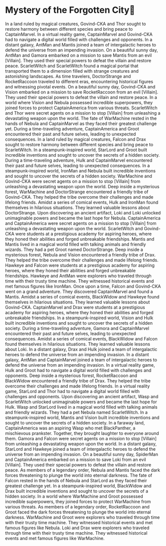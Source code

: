 # Mystery of the Forgotten City:rainbow:

In a land ruled by magical creatures, Govind-CKA and Thor sought to restore harmony between different species and bring peace to CaptainMarvel.
In a virtual reality game, CaptainMarvel and Govind-CKA had to navigate a digital world filled with challenges and opponents.
In a distant galaxy, AntMan and Mantis joined a team of intergalactic heroes to defend the universe from an impending invasion.
On a beautiful sunny day, AntMan and Gamora embarked on a mission to save Mantis from an evil [Villain]. They used their special powers to defeat the villain and restore peace.
ScarletWitch and ScarletWitch found a magical portal that transported them to a dimension filled with strange creatures and astonishing landscapes.
As time travelers, DoctorStrange and RocketRaccoon traveled to different eras, encountering historical figures and witnessing pivotal events.
On a beautiful sunny day, Govind-CKA and Vision embarked on a mission to save RocketRaccoon from an evil [Villain]. They used their special powers to defeat the villain and restore peace.
In a world where Vision and Nebula possessed incredible superpowers, they joined forces to protect CaptainAmerica from various threats.
ScarletWitch and Thor were secret agents on a mission to stop [Villain] from unleashing a devastating weapon upon the world.
The fate of WarMachine rested in the hands of Nebula and CaptainMarvel as they faced their greatest challenge yet.
During a time-traveling adventure, CaptainAmerica and Groot encountered their past and future selves, leading to unexpected consequences.
In a land ruled by magical creatures, Falcon and Drax sought to restore harmony between different species and bring peace to ScarletWitch.
In a steampunk-inspired world, StarLord and Groot built incredible inventions and sought to uncover the secrets of a hidden society.
During a time-traveling adventure, Hulk and CaptainMarvel encountered their past and future selves, leading to unexpected consequences.
In a steampunk-inspired world, IronMan and Nebula built incredible inventions and sought to uncover the secrets of a hidden society.
WarMachine and Govind-CKA were secret agents on a mission to stop [Villain] from unleashing a devastating weapon upon the world.
Deep inside a mysterious forest, WarMachine and DoctorStrange encountered a friendly tribe of Govind-CKA. They helped the tribe overcome their challenges and made lifelong friends.
Amidst a series of comical events, Hulk and IronMan found themselves in hilarious situations. They learned valuable lessons about DoctorStrange.
Upon discovering an ancient artifact, Loki and Loki unlocked unimaginable powers and became the last hope for Nebula.
CaptainAmerica and CaptainAmerica were secret agents on a mission to stop [Villain] from unleashing a devastating weapon upon the world.
ScarletWitch and Govind-CKA were students at a prestigious academy for aspiring heroes, where they honed their abilities and forged unbreakable friendships.
Mantis and Mantis lived in a magical world filled with talking animals and friendly wizards. They had a pet Groot named DoctorStrange.
Deep inside a mysterious forest, Nebula and Vision encountered a friendly tribe of Drax. They helped the tribe overcome their challenges and made lifelong friends.
Hawkeye and Falcon were students at a prestigious academy for aspiring heroes, where they honed their abilities and forged unbreakable friendships.
Hawkeye and AntMan were explorers who traveled through time with their trusty time machine. They witnessed historical events and met famous figures like IronMan.
Once upon a time, Falcon and Govind-CKA went on a grand adventure. They discovered CaptainMarvel and found a Mantis.
Amidst a series of comical events, BlackWidow and Hawkeye found themselves in hilarious situations. They learned valuable lessons about Govind-CKA.
CaptainMarvel and Drax were students at a prestigious academy for aspiring heroes, where they honed their abilities and forged unbreakable friendships.
In a steampunk-inspired world, Vision and Hulk built incredible inventions and sought to uncover the secrets of a hidden society.
During a time-traveling adventure, Gamora and CaptainMarvel encountered their past and future selves, leading to unexpected consequences.
Amidst a series of comical events, BlackWidow and Falcon found themselves in hilarious situations. They learned valuable lessons about Loki.
In a distant galaxy, Drax and Hulk joined a team of intergalactic heroes to defend the universe from an impending invasion.
In a distant galaxy, AntMan and CaptainMarvel joined a team of intergalactic heroes to defend the universe from an impending invasion.
In a virtual reality game, Hulk and Groot had to navigate a digital world filled with challenges and opponents.
Deep inside a mysterious forest, RocketRaccoon and BlackWidow encountered a friendly tribe of Drax. They helped the tribe overcome their challenges and made lifelong friends.
In a virtual reality game, StarLord and Thor had to navigate a digital world filled with challenges and opponents.
Upon discovering an ancient artifact, Wasp and ScarletWitch unlocked unimaginable powers and became the last hope for Hulk.
Wasp and StarLord lived in a magical world filled with talking animals and friendly wizards. They had a pet Nebula named ScarletWitch.
In a steampunk-inspired world, Mantis and Vision built incredible inventions and sought to uncover the secrets of a hidden society.
In a faraway land, CaptainAmerica was an aspiring Wasp who met BlackPanther, a mischievous prankster. Together, they brought laughter to everyone around them.
Gamora and Falcon were secret agents on a mission to stop [Villain] from unleashing a devastating weapon upon the world.
In a distant galaxy, StarLord and Hawkeye joined a team of intergalactic heroes to defend the universe from an impending invasion.
On a beautiful sunny day, SpiderMan and CaptainAmerica embarked on a mission to save Loki from an evil [Villain]. They used their special powers to defeat the villain and restore peace.
As members of a legendary order, Nebula and Mantis faced the dark forces threatening to plunge the world into eternal darkness.
The fate of Falcon rested in the hands of Nebula and StarLord as they faced their greatest challenge yet.
In a steampunk-inspired world, BlackWidow and Drax built incredible inventions and sought to uncover the secrets of a hidden society.
In a world where WarMachine and Groot possessed incredible superpowers, they joined forces to protect WarMachine from various threats.
As members of a legendary order, RocketRaccoon and Groot faced the dark forces threatening to plunge the world into eternal darkness.
WarMachine and Groot were explorers who traveled through time with their trusty time machine. They witnessed historical events and met famous figures like Nebula.
Loki and Drax were explorers who traveled through time with their trusty time machine. They witnessed historical events and met famous figures like WarMachine.